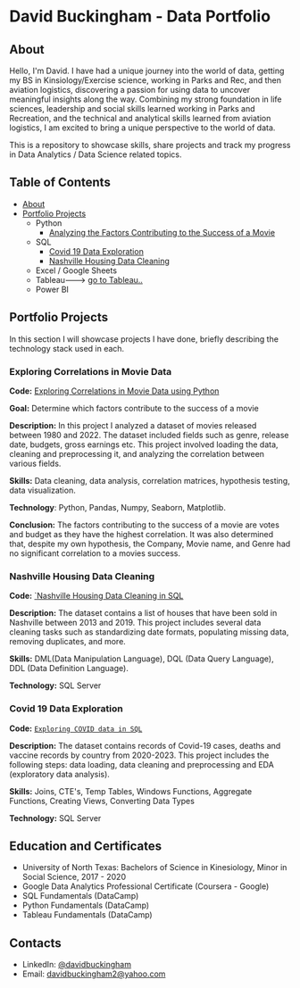 # David Buckingham - Data Portfolio
## About <a name="about"></a>
Hello, I'm David.  I have had a unique journey into the world of data, getting my BS in Kinsiology/Exercise science, working in Parks and Rec, and then aviation logistics, discovering a passion for using data to uncover meaningful insights along the way.  Combining my strong foundation in life sciences, leadership and social skills learned working in Parks and Recreation, and the technical and analytical skills learned from aviation logistics, I am excited to bring a unique perspective to the world of data.

This is a repository to showcase skills, share projects and track my progress in Data Analytics / Data Science related topics.

## Table of Contents
- [About](#about)
- [Portfolio Projects](#portfolio-projects)
  - Python
    - [Analyzing the Factors Contributing to the Success of a Movie]()
  - SQL
    - [Covid 19 Data Exploration]()
    - [Nashville Housing Data Cleaning]()
  - Excel / Google Sheets
  - Tableau---> [go to Tableau..](https://public.tableau.com/app/profile/david.buckingham)
  - Power BI

## Portfolio Projects <a name="portfolio_projects"></a>
In this section I will showcase projects I have done, briefly describing the technology stack used in each.
### Exploring Correlations in Movie Data
**Code:** [Exploring Correlations in Movie Data using Python](https://github.com/davidbuckingham2/Python-movie-data-analysis/blob/main/Analyzing%20movie%20data%20in%20python.ipynb)

**Goal:** Determine which factors contribute to the success of a movie

**Description:** In this project I analyzed a dataset of movies released between 1980 and 2022.  The dataset included fields such as genre, release date, budgets, gross earnings etc.  This project involved loading the data, cleaning and preprocessing it, and analyzing the correlation between various fields.

**Skills:** Data cleaning, data analysis, correlation matrices, hypothesis testing, data visualization.

**Technology**: Python, Pandas, Numpy, Seaborn, Matplotlib.

**Conclusion:** The factors contributing to the success of a movie are votes and budget as they have the highest correlation. It was also determined that, despite my own hypothesis, the Company, Movie name, and Genre had no significant correlation to a movies success.

### Nashville Housing Data Cleaning
**Code:** [`Nashville Housing Data Cleaning in SQL](https://github.com/davidbuckingham2/Cleaning-Nashville-Housing-data)

**Description:** The dataset contains a list of houses that have been sold in Nashville between 2013 and 2019. This project includes several data cleaning tasks such as standardizing date formats, populating missing data, removing duplicates, and more.

**Skills:** DML(Data Manipulation Language), DQL (Data Query Language), DDL (Data Definition Language).

**Technology:** SQL Server

### Covid 19 Data Exploration
**Code:** [`Exploring COVID data in SQL`](https://github.com/davidbuckingham2/Covid-Data-Exploration/blob/main/SQL_covid_exploration.sql)

**Description:** The dataset contains records of Covid-19 cases, deaths and vaccine records by country from 2020-2023. This project includes the following steps: data loading, data cleaning and preprocessing and EDA (exploratory data analysis).

**Skills:** Joins, CTE's, Temp Tables, Windows Functions, Aggregate Functions, Creating Views, Converting Data Types

**Technology:** SQL Server

## Education and Certificates

* University of North Texas:  Bachelors of Science in Kinesiology, Minor in Social Science, 2017 - 2020
* Google Data Analytics Professional Certificate (Coursera - Google)
* SQL Fundamentals (DataCamp)
* Python Fundamentals (DataCamp)
* Tableau Fundamentals (DataCamp)

## Contacts
* LinkedIn: [@davidbuckingham](https://www.linkedin.com/in/david-buckingham-a9a35a253/)
* Email: davidbuckingham2@yahoo.com

